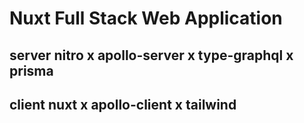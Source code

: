 # Nuxt Full Stack Web Application

## server nitro x apollo-server x type-graphql x prisma

## client nuxt x apollo-client x tailwind